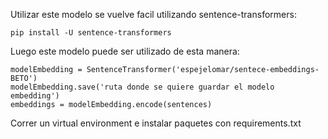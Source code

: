 Utilizar este modelo se vuelve facil utilizando sentence-transformers:
```
pip install -U sentence-transformers
```

Luego este modelo puede ser utilizado de esta manera:
```
modelEmbedding = SentenceTransformer('espejelomar/sentece-embeddings-BETO')
modelEmbedding.save('ruta donde se quiere guardar el modelo embedding')
embeddings = modelEmbedding.encode(sentences)
```

Correr un virtual environment e instalar paquetes con requirements.txt